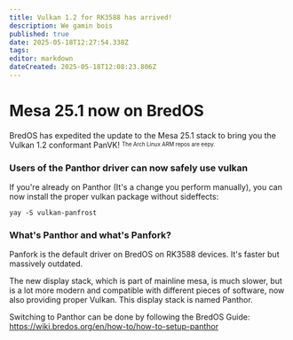 ```yaml
---
title: Vulkan 1.2 for RK3588 has arrived!
description: We gamin bois
published: true
date: 2025-05-18T12:27:54.338Z
tags:
editor: markdown
dateCreated: 2025-05-18T12:08:23.806Z
---
```


# Mesa 25.1 now on BredOS

BredOS has expedited the update to the Mesa 25.1 stack to bring you the Vulkan 1.2 conformant PanVK! <sup><sub>The Arch Linux ARM repos are eepy.</sub></sup>

### Users of the Panthor driver can now safely use vulkan

If you're already on Panthor (It's a change you perform manually), you can now install the proper vulkan package without sideffects:

```
yay -S vulkan-panfrost
```

### What's Panthor and what's Panfork?

Panfork is the default driver on BredOS on RK3588 devices.
It's faster but massively outdated.

The new display stack, which is part of mainline mesa, is much slower, but is a lot more modern and compatible with different pieces of software, now also providing proper Vulkan.
This display stack is named Panthor.

Switching to Panthor can be done by following the BredOS Guide:
https://wiki.bredos.org/en/how-to/how-to-setup-panthor